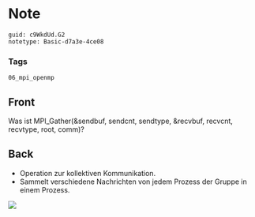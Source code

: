 # Note
```
guid: c9WkdUd.G2
notetype: Basic-d7a3e-4ce08
```

### Tags
```
06_mpi_openmp
```

## Front
Was ist MPI_Gather(&sendbuf, sendcnt, sendtype, &recvbuf, recvcnt, recvtype, root, comm)?

## Back
<div>
<div><ul>
<li>Operation zur kollektiven Kommunikation.</li>
<li>Sammelt verschiedene Nachrichten von jedem Prozess der Gruppe in einem Prozess.</li></ul></div></div><img src="49133758.png">
